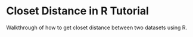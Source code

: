 # Closet Distance in R Tutorial

Walkthrough of how to get closet distance between two datasets using R.
